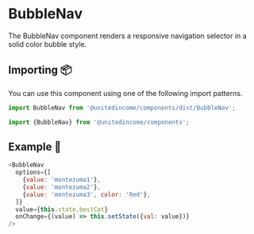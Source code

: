 # BubbleNav

The BubbleNav component renders a responsive navigation selector in a solid color bubble style.

## Importing 📦

You can use this component using one of the following import patterns.

```javascript
import BubbleNav from '@unitedincome/components/dist/BubbleNav';
```

```javascript
import {BubbleNav} from '@unitedincome/components';
```

## Example 🚀

```javascript
<BubbleNav
  options={[
    {value: 'montezuma1'},
    {value: 'montezuma2'},
    {value: 'montezuma3', color: 'Red'},
  ]}
  value={this.state.bestCat}
  onChange={(value) => this.setState({val: value})}
/>
```
